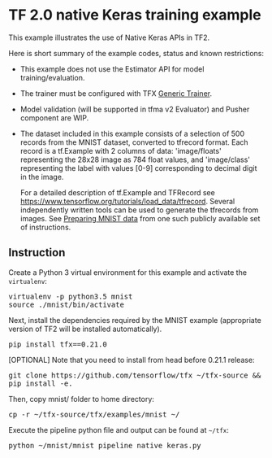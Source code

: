 # TF 2.0 native Keras training example

This example illustrates the use of Native Keras APIs in TF2.

Here is short summary of the example codes, status and known restrictions:

*   This example does not use the Estimator API for model training/evaluation.

*   The trainer must be configured with TFX [Generic Trainer](https://github.com/tensorflow/community/blob/master/rfcs/20200117-tfx-generic-trainer.md).

*   Model validation (will be supported in tfma v2 Evaluator) and Pusher
    component are WIP.

*   The dataset included in this example consists of a selection of 500 records
    from the MNIST dataset, converted to tfrecord format. Each record is
    a tf.Example with 2 columns of data: 'image/floats' representing
    the 28x28 image as 784 float values, and 'image/class' representing
    the label with values [0-9] corresponding to decimal digit in the image.

    For a detailed description of tf.Example and TFRecord see
    https://www.tensorflow.org/tutorials/load_data/tfrecord. Several
    independently written tools can be used to generate the tfrecords from
    images. See [Preparing MNIST
    data](https://docs.databricks.com/applications/deep-learning/data-prep/tensorflow-to-tfrecords.html#prepare-mnist-data-for-distributed-dl-notebook)
    from one such publicly available set of instructions.

## Instruction

Create a Python 3 virtual environment for this example and activate the
`virtualenv`:

<pre class="devsite-terminal devsite-click-to-copy">
virtualenv -p python3.5 mnist
source ./mnist/bin/activate
</pre>

Next, install the dependencies required by the MNIST example (appropriate
version of TF2 will be installed automatically).

<pre class="devsite-terminal devsite-click-to-copy">
pip install tfx==0.21.0
</pre>

[OPTIONAL] Note that you need to install from head before 0.21.1 release:

<pre class="devsite-terminal devsite-click-to-copy">
git clone https://github.com/tensorflow/tfx ~/tfx-source && pushd ~/tfx-source
pip install -e.
</pre>

Then, copy mnist/ folder to home directory:

<pre class="devsite-terminal devsite-click-to-copy">
cp -r ~/tfx-source/tfx/examples/mnist ~/
</pre>

Execute the pipeline python file and output can be found at `~/tfx`:

<pre class="devsite-terminal devsite-click-to-copy">
python ~/mnist/mnist_pipeline_native_keras.py
</pre>
